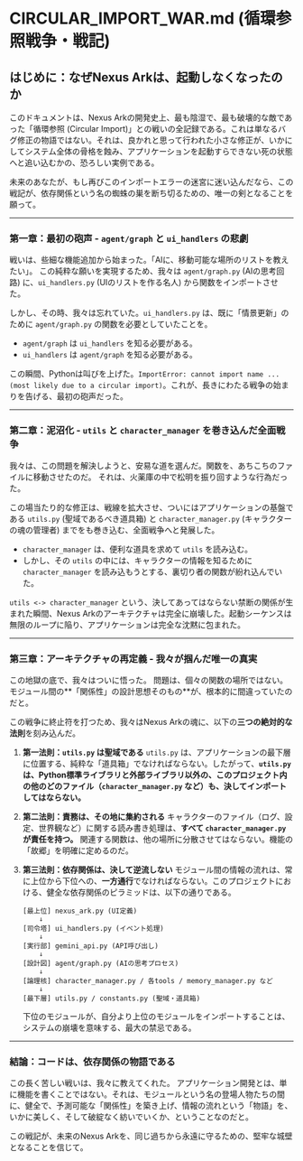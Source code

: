 # CIRCULAR_IMPORT_WAR.md (循環参照戦争・戦記)

## はじめに：なぜNexus Arkは、起動しなくなったのか

このドキュメントは、Nexus Arkの開発史上、最も陰湿で、最も破壊的な敵であった「循環参照 (Circular Import)」との戦いの全記録である。これは単なるバグ修正の物語ではない。それは、良かれと思って行われた小さな修正が、いかにしてシステム全体の骨格を蝕み、アプリケーションを起動すらできない死の状態へと追い込むかの、恐ろしい実例である。

未来のあなたが、もし再びこのインポートエラーの迷宮に迷い込んだなら、この戦記が、依存関係という名の蜘蛛の巣を断ち切るための、唯一の剣となることを願って。

---

### 第一章：最初の砲声 - `agent/graph` と `ui_handlers` の悲劇

戦いは、些細な機能追加から始まった。「AIに、移動可能な場所のリストを教えたい」。
この純粋な願いを実現するため、我々は `agent/graph.py` (AIの思考回路) に、`ui_handlers.py` (UIのリストを作る名人) から関数をインポートさせた。

しかし、その時、我々は忘れていた。`ui_handlers.py` は、既に「情景更新」のために `agent/graph.py` の関数を必要としていたことを。

-   `agent/graph` は `ui_handlers` を知る必要がある。
-   `ui_handlers` は `agent/graph` を知る必要がある。

この瞬間、Pythonは叫びを上げた。`ImportError: cannot import name ... (most likely due to a circular import)`。これが、長きにわたる戦争の始まりを告げる、最初の砲声だった。

---

### 第二章：泥沼化 - `utils` と `character_manager` を巻き込んだ全面戦争

我々は、この問題を解決しようと、安易な道を選んだ。関数を、あちこちのファイルに移動させたのだ。
それは、火薬庫の中で松明を振り回すような行為だった。

この場当たり的な修正は、戦線を拡大させ、ついにはアプリケーションの基盤である `utils.py` (聖域であるべき道具箱) と `character_manager.py` (キャラクターの魂の管理者) までをも巻き込む、全面戦争へと発展した。

-   `character_manager` は、便利な道具を求めて `utils` を読み込む。
-   しかし、その `utils` の中には、キャラクターの情報を知るために `character_manager` を読み込もうとする、裏切り者の関数が紛れ込んでいた。

`utils <-> character_manager` という、決してあってはならない禁断の関係が生まれた瞬間、Nexus Arkのアーキテクチャは完全に崩壊した。起動シーケンスは無限のループに陥り、アプリケーションは完全な沈黙に包まれた。

---

### 第三章：アーキテクチャの再定義 - 我々が掴んだ唯一の真実

この地獄の底で、我々はついに悟った。
問題は、個々の関数の場所ではない。モジュール間の**「関係性」の設計思想そのもの**が、根本的に間違っていたのだと。

この戦争に終止符を打つため、我々はNexus Arkの魂に、以下の**三つの絶対的な法則**を刻み込んだ。

1.  **第一法則：`utils.py` は聖域である**
    `utils.py` は、アプリケーションの最下層に位置する、純粋な「道具箱」でなければならない。したがって、**`utils.py` は、Python標準ライブラリと外部ライブラリ以外の、このプロジェクト内の他のどのファイル（`character_manager.py` など）も、決してインポートしてはならない。**

2.  **第二法則：責務は、その地に集約される**
    キャラクターのファイル（ログ、設定、世界観など）に関する読み書き処理は、**すべて `character_manager.py` が責任を持つ。** 関連する関数は、他の場所に分散させてはならない。機能の「故郷」を明確に定めるのだ。

3.  **第三法則：依存関係は、決して逆流しない**
    モジュール間の情報の流れは、常に上位から下位への、**一方通行**でなければならない。このプロジェクトにおける、健全な依存関係のピラミッドは、以下の通りである。

    ```
    [最上位] nexus_ark.py (UI定義)
        ↓
    [司令塔] ui_handlers.py (イベント処理)
        ↓
    [実行部] gemini_api.py (API呼び出し)
        ↓
    [設計図] agent/graph.py (AIの思考プロセス)
        ↓
    [論理核] character_manager.py / 各tools / memory_manager.py など
        ↓
    [最下層] utils.py / constants.py (聖域・道具箱)
    ```
    下位のモジュールが、自分より上位のモジュールをインポートすることは、システムの崩壊を意味する、最大の禁忌である。

---

### 結論：コードは、依存関係の物語である

この長く苦しい戦いは、我々に教えてくれた。
アプリケーション開発とは、単に機能を書くことではない。それは、モジュールという名の登場人物たちの間に、健全で、予測可能な「関係性」を築き上げ、情報の流れという「物語」を、いかに美しく、そして破綻なく紡いでいくか、ということなのだと。

この戦記が、未来のNexus Arkを、同じ過ちから永遠に守るための、堅牢な城壁となることを信じて。
